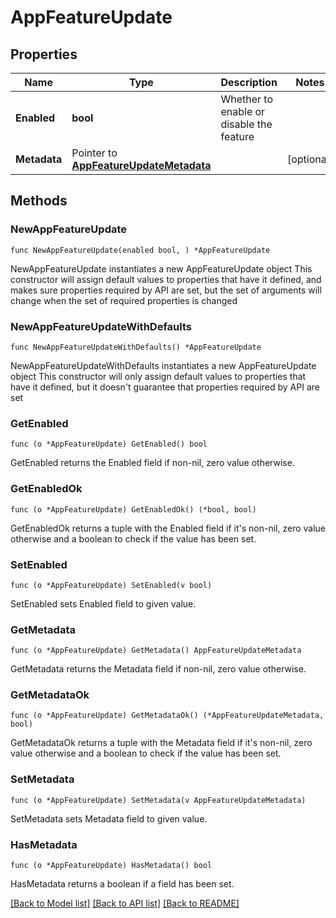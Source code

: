 # AppFeatureUpdate

## Properties

Name | Type | Description | Notes
------------ | ------------- | ------------- | -------------
**Enabled** | **bool** | Whether to enable or disable the feature | 
**Metadata** | Pointer to [**AppFeatureUpdateMetadata**](AppFeatureUpdateMetadata.md) |  | [optional] 

## Methods

### NewAppFeatureUpdate

`func NewAppFeatureUpdate(enabled bool, ) *AppFeatureUpdate`

NewAppFeatureUpdate instantiates a new AppFeatureUpdate object
This constructor will assign default values to properties that have it defined,
and makes sure properties required by API are set, but the set of arguments
will change when the set of required properties is changed

### NewAppFeatureUpdateWithDefaults

`func NewAppFeatureUpdateWithDefaults() *AppFeatureUpdate`

NewAppFeatureUpdateWithDefaults instantiates a new AppFeatureUpdate object
This constructor will only assign default values to properties that have it defined,
but it doesn't guarantee that properties required by API are set

### GetEnabled

`func (o *AppFeatureUpdate) GetEnabled() bool`

GetEnabled returns the Enabled field if non-nil, zero value otherwise.

### GetEnabledOk

`func (o *AppFeatureUpdate) GetEnabledOk() (*bool, bool)`

GetEnabledOk returns a tuple with the Enabled field if it's non-nil, zero value otherwise
and a boolean to check if the value has been set.

### SetEnabled

`func (o *AppFeatureUpdate) SetEnabled(v bool)`

SetEnabled sets Enabled field to given value.


### GetMetadata

`func (o *AppFeatureUpdate) GetMetadata() AppFeatureUpdateMetadata`

GetMetadata returns the Metadata field if non-nil, zero value otherwise.

### GetMetadataOk

`func (o *AppFeatureUpdate) GetMetadataOk() (*AppFeatureUpdateMetadata, bool)`

GetMetadataOk returns a tuple with the Metadata field if it's non-nil, zero value otherwise
and a boolean to check if the value has been set.

### SetMetadata

`func (o *AppFeatureUpdate) SetMetadata(v AppFeatureUpdateMetadata)`

SetMetadata sets Metadata field to given value.

### HasMetadata

`func (o *AppFeatureUpdate) HasMetadata() bool`

HasMetadata returns a boolean if a field has been set.


[[Back to Model list]](../README.md#documentation-for-models) [[Back to API list]](../README.md#documentation-for-api-endpoints) [[Back to README]](../README.md)


